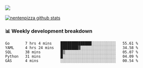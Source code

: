 ### ![](http://img.shields.io/badge/Go-language-blue?style=for-the-badge&logo=appveyor)
[![nentenpizza github stats](https://github-readme-stats.vercel.app/api?username=nentenpizza&count_private=true)](https://github.com/anuraghazra/github-readme-stats)

### 📊 Weekly development breakdown

<!--START_SECTION:waka-->
```text
Go       7 hrs 4 mins    ██████████████░░░░░░░░░░░   55.61 % 
YAML     4 hrs 24 mins   ████████▓░░░░░░░░░░░░░░░░   34.58 % 
SQL      38 mins         █▒░░░░░░░░░░░░░░░░░░░░░░░   05.07 % 
Python   31 mins         █░░░░░░░░░░░░░░░░░░░░░░░░   04.09 % 
GAS      4 mins          ░░░░░░░░░░░░░░░░░░░░░░░░░   00.54 % 
```
<!--END_SECTION:waka-->

